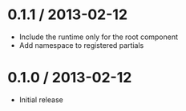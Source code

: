 
0.1.1 / 2013-02-12
==================

  * Include the runtime only for the root component
  * Add namespace to registered partials


0.1.0 / 2013-02-12
==================

  * Initial release
